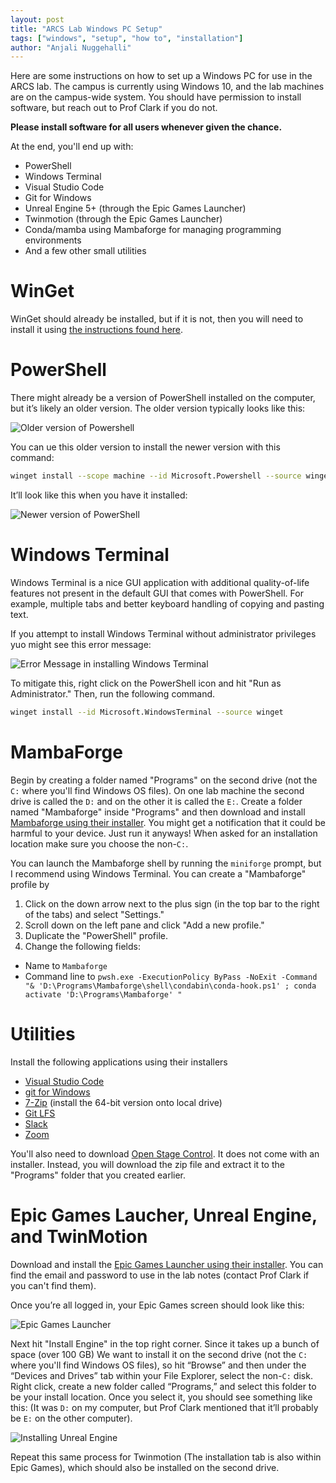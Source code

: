 ```yaml
---
layout: post
title: "ARCS Lab Windows PC Setup"
tags: ["windows", "setup", "how to", "installation"]
author: "Anjali Nuggehalli"
---
```


Here are some instructions on how to set up a Windows PC for use in the ARCS lab. The campus is currently using Windows 10, and the lab machines are on the campus-wide system. You should have permission to install software, but reach out to Prof Clark if you do not.

**Please install software for all users whenever given the chance.**

At the end, you'll end up with:

- PowerShell
- Windows Terminal
- Visual Studio Code
- Git for Windows
- Unreal Engine 5+ (through the Epic Games Launcher)
- Twinmotion (through the Epic Games Launcher)
- Conda/mamba using Mambaforge for managing programming environments
- And a few other small utilities

# WinGet

WinGet should already be installed, but if it is not, then you will need to install it using [the instructions found here](https://github.com/microsoft/winget-cli).

# PowerShell

There might already be a version of PowerShell installed on the computer, but it’s likely an older version. The older version typically looks like this:

![Older version of Powershell](/assets/2023-05-24-windows-setup/powershellOLD.png)

You can ue this older version to install the newer version with this command:

~~~bash
winget install --scope machine --id Microsoft.Powershell --source winget
~~~

It’ll look like this when you have it installed:

![Newer version of PowerShell](/assets/2023-05-24-windows-setup/powershellNEW.png)

# Windows Terminal

Windows Terminal is a nice GUI application with additional quality-of-life features not present in the default GUI that comes with PowerShell. For example, multiple tabs and better keyboard handling of copying and pasting text.

If you attempt to install Windows Terminal without administrator privileges yuo might see this error message:

![Error Message in installing Windows Terminal](/assets/2023-05-24-windows-setup/errormessage.png)

To mitigate this, right click on the PowerShell icon and hit "Run as Administrator." Then, run the following command.

~~~bash
winget install --id Microsoft.WindowsTerminal --source winget
~~~

# MambaForge

Begin by creating a folder named "Programs" on the second drive (not the `C:` where you'll find Windows OS files). On one lab machine the second drive is called the `D:` and on the other it is called the `E:`. Create a folder named "Mambaforge" inside "Programs" and then download and install [Mambaforge using their installer](https://github.com/conda-forge/miniforge#Mambaforge). You might get a notification that it could be harmful to your device. Just run it anyways! When asked for an installation location make sure you choose the non-`C:`.

You can launch the Mambaforge shell by running the `miniforge` prompt, but I recommend using Windows Terminal. You can create a "Mambaforge" profile by

1. Click on the down arrow next to the plus sign (in the top bar to the right of the tabs) and select "Settings."
2. Scroll down on the left pane and click "Add a new profile."
3. Duplicate the "PowerShell" profile.
4. Change the following fields:
  - Name to `Mambaforge`
  - Command line to `pwsh.exe -ExecutionPolicy ByPass -NoExit -Command "& 'D:\Programs\Mambaforge\shell\condabin\conda-hook.ps1' ; conda activate 'D:\Programs\Mambaforge' "` 

# Utilities

Install the following applications using their installers

- [Visual Studio Code](https://code.visualstudio.com/download)
- [git for Windows](https://gitforwindows.org/)
- [7-Zip](https://www.7-zip.org/) (install the 64-bit version onto local drive)
- [Git LFS](https://git-lfs.com/)
- [Slack](https://slack.com/downloads/windows)
- [Zoom](https://zoom.us/download)

You'll also need to download [Open Stage Control](https://openstagecontrol.ammd.net/). It does not come with an installer. Instead, you will download the zip file and extract it to the "Programs" folder that you created earlier.

# Epic Games Laucher, Unreal Engine, and TwinMotion

Download and install the [Epic Games Launcher using their installer](https://store.epicgames.com/en-US/download). You can find the email and password to use in the lab notes (contact Prof Clark if you can't find them).

Once you’re all logged in, your Epic Games screen should look like this:

![Epic Games Launcher](/assets/2023-05-24-windows-setup/epicgames.png)

Next hit "Install Engine" in the top right corner. Since it takes up a bunch of space (over 100 GB) We want to install it on the second drive (not the `C:` where you'll find Windows OS files), so hit “Browse” and then under the “Devices and Drives” tab within your File Explorer, select the non-`C:` disk. Right click, create a new folder called “Programs,” and select this folder to be your install location. Once you select it, you should see something like this: (It was `D:` on my computer, but Prof Clark mentioned that it’ll probably be `E:` on the other computer).

![Installing Unreal Engine](/assets/2023-05-24-windows-setup/unrealengine.png)

Repeat this same process for Twinmotion (The installation tab is also within Epic Games), which should also be installed on the second drive.